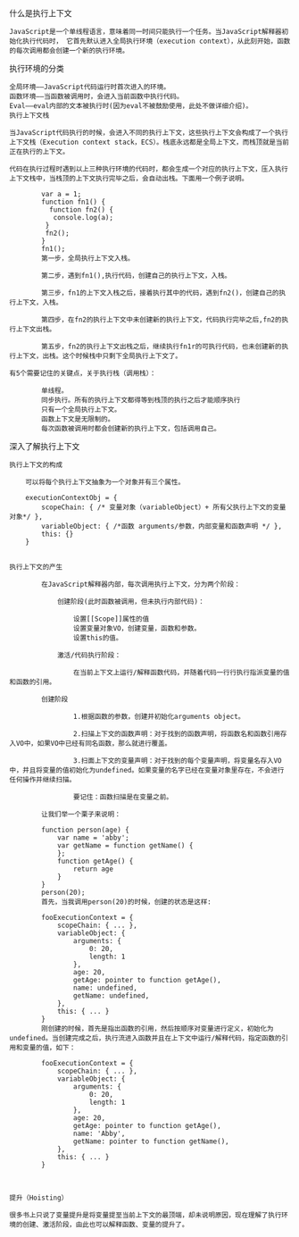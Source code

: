 什么是执行上下文

	JavaScript是一个单线程语言，意味着同一时间只能执行一个任务。当JavaScript解释器初始化执行代码时， 它首先默认进入全局执行环境（execution context），从此刻开始，函数的每次调用都会创建一个新的执行环境。




执行环境的分类

	全局环境——JavaScript代码运行时首次进入的环境。
	函数环境——当函数被调用时，会进入当前函数中执行代码。
	Eval——eval内部的文本被执行时(因为eval不被鼓励使用，此处不做详细介绍)。
	执行上下文栈

	当JavaScript代码执行的时候，会进入不同的执行上下文，这些执行上下文会构成了一个执行上下文栈（Execution context stack，ECS）。栈底永远都是全局上下文，而栈顶就是当前正在执行的上下文。

	代码在执行过程时遇到以上三种执行环境的代码时，都会生成一个对应的执行上下文，压入执行上下文栈中，当栈顶的上下文执行完毕之后，会自动出栈。下面用一个例子说明。

			var a = 1;
			function fn1() {
			  function fn2() {
			   console.log(a);
			 }
			 fn2();
			}
			fn1();
			第一步，全局执行上下文入栈。

			第二步，遇到fn1(),执行代码，创建自己的执行上下文，入栈。

			第三步，fn1的上下文入栈之后，接着执行其中的代码，遇到fn2()，创建自己的执行上下文，入栈。

			第四步，在fn2的执行上下文中未创建新的执行上下文，代码执行完毕之后,fn2的执行上下文出栈。

			第五步，fn2的执行上下文出栈之后，继续执行fn1r的可执行代码，也未创建新的执行上下文，出栈。这个时候栈中只剩下全局执行上下文了。

	有5个需要记住的关键点，关于执行栈（调用栈）：

			单线程。
			同步执行。所有的执行上下文都得等到栈顶的执行之后才能顺序执行
			只有一个全局执行上下文。
			函数上下文是无限制的。
			每次函数被调用时都会创建新的执行上下文，包括调用自己。









深入了解执行上下文

	执行上下文的构成

		可以将每个执行上下文抽象为一个对象并有三个属性。

		executionContextObj = {
		    scopeChain: { /* 变量对象（variableObject）+ 所有父执行上下文的变量对象*/ }, 
		    variableObject: { /*函数 arguments/参数，内部变量和函数声明 */ }, 
		    this: {} 
		}


	执行上下文的产生

			在JavaScript解释器内部，每次调用执行上下文，分为两个阶段：

				创建阶段(此时函数被调用，但未执行内部代码)：

					设置[[Scope]]属性的值
					设置变量对象VO，创建变量，函数和参数。
					设置this的值。

				激活/代码执行阶段：

					在当前上下文上运行/解释函数代码，并随着代码一行行执行指派变量的值和函数的引用。

			创建阶段

					1.根据函数的参数，创建并初始化arguments object。

					2.扫描上下文的函数声明：对于找到的函数声明，将函数名和函数引用存入VO中，如果VO中已经有同名函数，那么就进行覆盖。

					3.扫面上下文的变量声明：对于找到的每个变量声明，将变量名存入VO中，并且将变量的值初始化为undefined。如果变量的名字已经在变量对象里存在，不会进行任何操作并继续扫描。

					要记住：函数扫描是在变量之前。

			让我们举一个栗子来说明：

			function person(age) {
			    var name = 'abby';
			    var getName = function getName() {
			    };
			    function getAge() {
			    	return age
			    }
			}
			person(20);
			首先，当我调用person(20)的时候，创建的状态是这样:

			fooExecutionContext = {
			    scopeChain: { ... },
			    variableObject: {
			        arguments: {
			            0: 20,
			            length: 1
			        },
			        age: 20,
			        getAge: pointer to function getAge(),
			        name: undefined,
			        getName: undefined,
			    },
			    this: { ... }
			}
			刚创建的时候，首先是指出函数的引用，然后按顺序对变量进行定义，初始化为undefined。当创建完成之后，执行流进入函数并且在上下文中运行/解释代码，指定函数的引用和变量的值，如下：

			fooExecutionContext = {
			    scopeChain: { ... },
			    variableObject: {
			        arguments: {
			            0: 20,
			            length: 1
			        },
			        age: 20,
			        getAge: pointer to function getAge(),
			        name: 'Abby',
			        getName: pointer to function getName(),
			    },
			    this: { ... }
			}


			
	提升（Hoisting）

	很多书上只说了变量提升是将变量提至当前上下文的最顶端，却未说明原因，现在理解了执行环境的创建、激活阶段，由此也可以解释函数、变量的提升了。